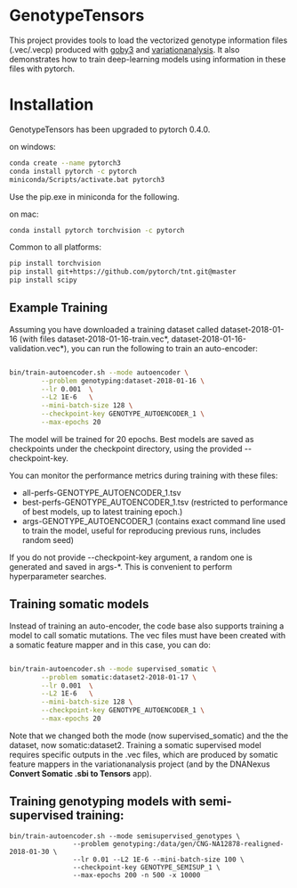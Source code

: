 # GenotypeTensors
This project provides tools to load the vectorized genotype information files (.vec/.vecp) produced with [goby3](https://github.com/CampagneLaboratory/goby3)
and [variationanalysis](https://github.com/CampagneLaboratory/). It also demonstrates how to train deep-learning models using information in these files
with pytorch.

# Installation

GenotypeTensors has been upgraded to pytorch 0.4.0.

on windows:
````bash
conda create --name pytorch3
conda install pytorch -c pytorch
miniconda/Scripts/activate.bat pytorch3
````
Use the pip.exe in miniconda for the following.

on mac:
````bash
conda install pytorch torchvision -c pytorch
````

Common to all platforms:
````bash
pip install torchvision
pip install git+https://github.com/pytorch/tnt.git@master
pip install scipy
````


## Example Training
Assuming you have downloaded a training dataset called dataset-2018-01-16 (with files dataset-2018-01-16-train.vec*, 
dataset-2018-01-16-validation.vec*), you can run the following to train an auto-encoder:

```bash

bin/train-autoencoder.sh --mode autoencoder \
        --problem genotyping:dataset-2018-01-16 \
        --lr 0.001  \
        --L2 1E-6   \
        --mini-batch-size 128 \
        --checkpoint-key GENOTYPE_AUTOENCODER_1 \
        --max-epochs 20
```

The model will be trained for 20 epochs. 
Best models are saved as checkpoints under the checkpoint directory, using the provided --checkpoint-key.

You can monitor the performance metrics during training with these files:
- all-perfs-GENOTYPE_AUTOENCODER_1.tsv
- best-perfs-GENOTYPE_AUTOENCODER_1.tsv (restricted to performance of best models, up to latest training epoch.)
- args-GENOTYPE_AUTOENCODER_1 (contains exact command line used to train the model, useful for reproducing previous runs,
    includes random seed)

If you do not provide --checkpoint-key argument, a random one is generated and saved in args-*.
This is convenient to perform hyperparameter searches.

## Training somatic models
Instead of training an auto-encoder, the code base also supports training a model to call somatic mutations. 
The vec files must have been created with a somatic feature mapper and in this case, you can do:


```bash

bin/train-autoencoder.sh --mode supervised_somatic \
        --problem somatic:dataset2-2018-01-17 \
        --lr 0.001  \
        --L2 1E-6   \
        --mini-batch-size 128 \
        --checkpoint-key GENOTYPE_AUTOENCODER_1 \
        --max-epochs 20
```

Note that we changed both the mode (now supervised_somatic) and the the dataset,
now somatic:dataset2. Training a somatic supervised model requires specific outputs in 
the .vec files, which are produced by somatic feature mappers in the variationanalysis 
project (and by the DNANexus **Convert Somatic .sbi to Tensors** app).


## Training genotyping models with semi-supervised training:

```
bin/train-autoencoder.sh --mode semisupervised_genotypes \
                --problem genotyping:/data/gen/CNG-NA12878-realigned-2018-01-30 \
                --lr 0.01 --L2 1E-6 --mini-batch-size 100 \
                --checkpoint-key GENOTYPE_SEMISUP_1 \
                --max-epochs 200 -n 500 -x 10000
```